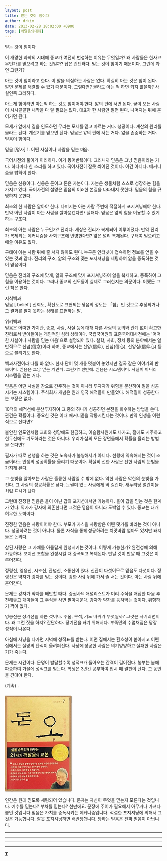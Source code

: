 ```yaml
---
layout: post
title: 믿는 것이 힘이다
author: drkim
date: 2013-02-28 18:02:00 +0900
tags: [깨달음의대화]
---
```


  


믿는 것이 힘이다 


  


이 개명한 과학의 시대에 종교가 여전히 번성하는 이유는 무엇일까? 왜 사람들은 한사코 무언가를 믿으려고 하는 것일까? 답은 간단하다. 믿는 것이 힘이기 때문이다. 그런데 과연 그런가? 


  


아는 것이 힘이라고 한다. 이 말을 의심하는 사람은 없다. 확실히 아는 것은 힘이 된다. 알면 문제를 해결할 수 있기 때문이다. 그렇다면? 몰라도 아는 척 하면 되지 않을까? 사실인즉 그러하다. 


  


아는게 힘이라면 아는척 하는 것도 힘이어야 한다. 앎의 편에 서면 된다. 굳이 모든 사람이 시시콜콜한 내막을 다 알 필요는 없다. 대표자 한 사람만 알면 된다. 나머지는 뒤에 묻어가면 된다. 


  


모세가 앞에서 길을 인도하면 무리는 모세를 믿고 따르는 거다. 성공이다. 계산의 원리를 몰라도 된다. 계산기를 믿으면 된다. 믿음은 앎의 편에 서는 거다. 앎을 존중하는 거다. 믿음이 힘이다. 


  


믿음 [명사] 1. 어떤 사실이나 사람을 믿는 마음.


  


국어사전의 풀이가 이러하다. 이거 동어반복이다. 그러니까 믿음은 그냥 믿음이라는 거다. 하나마나 한 소리를 하고 있다. 국어사전이 잘못 씌어진 것이다. 이건 아니다. 메커니즘을 밝혀야 한다.


  


믿음은 신용이다. 신용은 돈이고 돈은 자본이다. 자본은 생물처럼 스스로 성장하는 힘을 가지고 있다. 국어사전의 설명은 믿음의 이러한 본질을 나타내지 못한다. 믿음의 힘을 규명하지 못한다.


  


최초의 한 사람은 알아야 한다. 나머지는 아는 사람 주변에 적절하게 포지셔닝해야 한다. 만약 어떤 사람이 아는 사람을 깔아뭉갠다면? 실패다. 믿음은 앎의 힘을 이용할 수 있게 하는 구조다.


  


최초의 아는 사람은 누구인가? 진리다. 세상은 진리가 복제되어 이루어졌다. 만약 진리가 복제되는 메커니즘을 사회구조에 반영한다면? 앎은 널리 복제된다. 구태여 믿으려고 애쓸 이유도 없다.


  


구태여 아는 사람 뒤에 줄 서지 않아도 된다. 누구든 인터넷에 접속하면 정보를 얻을 수 있는 것과 같다. 진리의 구조, 앎의 구조와 맞는 포지셔닝을 세팅하여 앎을 증폭하는 것이 믿음이다.


  


믿음은 진리의 구조에 맞게, 앎의 구조에 맞게 포지셔닝하여 앎을 복제하고, 증폭하여 그 힘을 이용하는 것이다. 그러나 종교의 신도들이 실제로 그러한지는 의문이다. 어쨌든 그런 척은 한다. 


  


지식백과  
믿음 [ belief ] 신뢰도, 확신도로 표현되는 믿음의 정도는 「참」인 것으로 추정되거나 그 결과를 알지 못하는 상태를 표현하는 말. 


  


위키백과   
믿음은 어떠한 가치관, 종교, 사람, 사실 등에 대해 다른 사람의 동의와 관계 없이 확고한 진리로서 받아들이는 개인적인 심리 상태이다. 국립국어원의 표준국어대사전에는 '어떠한 사실이나 사람을 믿는 마음'으로 설명되어 있다. 철학, 사회, 정치 등의 분야에서는 일반적으로 신념(信念)이라 하며, 종교에서는 신앙(信仰), 신심(信心), 신앙심(信仰心) 등으로 불리기도 한다. 


  


백과사전이라 다를 바 없다. 한자 단어 몇 개를 덧붙여 놓았지만 결국 같은 이야기의 반복이다. 믿음은 그냥 믿는 거란다. 그런가? 천만에. 믿음은 시스템이다. 사실이 아니라 시스템을 믿는 거다. 


  


믿음은 어떤 사실을 참으로 간주하는 것이 아니라 투자자가 위험을 분산하여 일을 성공시키는 시스템이다. 주식회사 개념은 원래 영국 해적들이 만들었다. 해적질이 성공한다는 보장은 없다.


  


10척의 해적선에 분산투자하여 그 중의 하나가 성공하면 본전을 회수하는 방법을 쓴다. 관건은 확률이다. 중요한 것은 이때 매커니즘을 작동시킨다는 것이다. 만약 인생을 이런 식으로 산다면?


  


불안한 인도인처럼 교회와 성당에도 헌금하고, 이슬람사원에도 나가고, 절에도 시주하고 힌두신에도 기도하라는 것은 아니다. 우리가 삶의 모든 장면들에서 확률을 올리는 방법을 쓴다면?


  


필자가 때로 선행을 하는 것은 노숙자가 불쌍해서가 아니다. 선행에 익숙해지는 것이 조금이라도 인생의 성공확률을 올리기 때문이다. 확실히 선한 사람은 선한 사람의 눈빛을 가지게 된다. 


  


그 눈빛을 알아보는 사람은 훌륭한 사람일 수 밖에 없다. 악한 사람은 악한의 눈빛을 가진다. 그 사람의 성공확률은 낮다. 눈썰미 있는 사람에게 딱 걸린다. 새누리당 얼간이들처럼 표시가 난다.


  


그런데 진정한 믿음은 을이 아닌 갑의 포지션에서만 가능하다. 을이 갑을 믿는 것은 한계가 있다. 약자가 강자에 의존한다면 그것은 믿음이 아니라 도박일 수 있다. 종교는 대개 허무한 도박이다.


  


진정한 믿음은 사랑이어야 한다. 부모가 자식을 사랑함은 어떤 댓가를 바라는 것이 아니다. 성공하려는 것이 아니다. 물론 자식을 통해 성공하려는 치맛바람 엄마도 있지만 돼지들은 논외다.


  


참된 사랑은 그 자체를 아름답게 완성시키는 것이다. 어떻게 가능한가? 완전성에 의해 가능하다. 포지션 조합을 완성시킬 때 증폭되고 복제된다. 만날 것이 만날 때 그것은 이루어진다. 


  


정령신, 영웅신, 시조신, 관념신, 소통신이 있다. 신관이 다섯이므로 믿음도 다섯이다. 정령신은 약자가 강자를 믿는 것이다. 강한 사람 뒤에 가서 줄 서는 것이다. 아는 사람 뒤에 묻어간다. 


  


문제는 강자가 약자를 배반할 때다. 증권사의 애널리스트가 미리 주식을 매집한 다음 추천해놓고 개미들이 그 주식을 사면 팔아치운다. 강자가 약자를 등쳐먹는 것이다. 위험하기 짝이 없다. 


  


영웅신은 장기전을 하는 것이다. 주술, 부적, 기도 따위가 무엇일까? 그것은 자기최면이다. 왜 그런 짓을 하지? 간단하다. 장기전을 하기 위해서다. 부족민의 수렵채집은 당장 성적이 나온다. 


  


아침에 사냥을 나가면 저녁에 성적표를 받는다. 어떤 집에서는 환호성이 쏟아지고 어떤 집에서는 실망의 탄식이 울려퍼진다. 사냥에 성공한 사람은 의기양양하고 실패한 사람은 기가 죽는다.


  


문제는 시간이다. 문명이 발달할수록 성적표가 돌아오는 간격이 길어진다. 농부는 봄에 파종하여 가을에 성적표를 받는다. 학생은 3년간 공부하여 입시 때 결판이 난다. 그 동안을 견뎌야 한다.


  


(계속) . 


  






 ###


  





  ![](/files/attach/images/198/727/315/55.JPG)


 인간은 원래 믿도록 세팅되어 있습니다. 문제는 자신이 무엇을 믿는지 모른다는 것입니다. 예수를 믿는다? 부처를 믿는다? 천만에요. 문장에 주어가 필요해서 아무거나 가져다 붙인 것입니다.믿음은 가치를 증폭시키는 메커니즘입니다. 적절한 포지셔닝에 의해서 그것은 가능합니다. 잘못 포지셔닝하면 배반당합니다. 당하는 믿음은 진짜 믿음이 아닙니다. 



****

****

****

****

**∑**